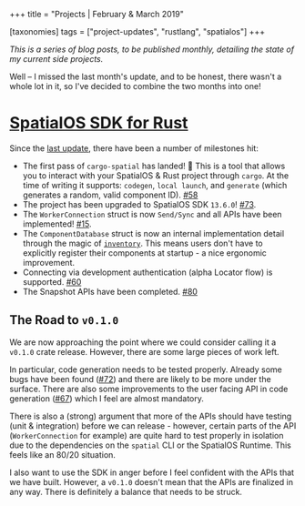 +++
title = "Projects | February & March 2019"

[taxonomies]
tags = ["project-updates", "rustlang", "spatialos"]
+++

_This is a series of blog posts, to be published monthly, detailing the state of my current side projects._

Well – I missed the last month's update, and to be honest, there wasn't a whole lot in it, so I've decided to combine the two months into one!

# [SpatialOS SDK for Rust](https://www.github.com/jamiebrynes7/spatialos-sdk-rs) 

Since the [last update](/blog/projects-jan-19), there have been a number of milestones hit:

- The first pass of `cargo-spatial` has landed! 🎉 This is a tool that allows you to interact with your SpatialOS & Rust project through `cargo`. At the time of writing it supports: `codegen`, `local launch`, and `generate` (which generates a random, valid component ID). [#58](https://github.com/jamiebrynes7/spatialos-sdk-rs/pull/58)
- The project has been upgraded to SpatialOS SDK `13.6.0`! [#73](https://github.com/jamiebrynes7/spatialos-sdk-rs/pull/73).
- The `WorkerConnection` struct is now `Send/Sync` and all APIs have been implemented! [#15](https://github.com/jamiebrynes7/spatialos-sdk-rs/issues/15).
- The `ComponentDatabase` struct is now an internal implementation detail through the magic of [`inventory`](https://crates.io/crates/inventory). This means users don't have to explicitly register their components at startup - a nice ergonomic improvement. 
- Connecting via development authentication (alpha Locator flow) is supported. [#60](https://github.com/jamiebrynes7/spatialos-sdk-rs/pull/60)
- The Snapshot APIs have been completed. [#80](https://github.com/jamiebrynes7/spatialos-sdk-rs/pull/80)

## The Road to `v0.1.0`

We are now approaching the point where we could consider calling it a `v0.1.0` crate release. However, there are some large pieces of work left.

In particular, code generation needs to be tested properly. Already some bugs have been found ([#72](https://github.com/jamiebrynes7/spatialos-sdk-rs/issues/72)) and there are likely to be more under the surface. There are also some improvements to the user facing API in code generation ([#67](https://github.com/jamiebrynes7/spatialos-sdk-rs/issues/67)) which I feel are almost mandatory.

There is also a (strong) argument that more of the APIs should have testing (unit & integration) before we can release - however, certain parts of the API (`WorkerConnection` for example) are quite hard to test properly in isolation due to the dependencies on the `spatial` CLI or the SpatialOS Runtime. This feels like an 80/20 situation.

I also want to use the SDK in anger before I feel confident with the APIs that we have built. However, a `v0.1.0` doesn't mean that the APIs are finalized in any way. There is definitely a balance that needs to be struck.